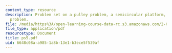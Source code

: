 ```yaml
---
content_type: resource
description: Problem set on a pulley problem, a semicircular platform, and a dumbbell
  problem.
file: /media/https%3A/open-learning-course-data-rc.s3.amazonaws.com/2-003j-dynamics-and-control-i-fall-2007/6648c08aa9851a8b13e1b3ece5f539af_ps5.pdf
file_type: application/pdf
resourcetype: Document
title: ps5.pdf
uid: 6648c08a-a985-1a8b-13e1-b3ece5f539af
---
```

